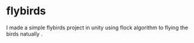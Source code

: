 # flybirds
I made a simple flybirds project in unity using flock algorithm to flying the birds natually .
